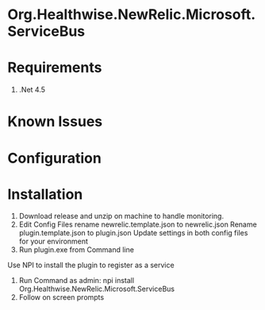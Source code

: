 # Org.Healthwise.NewRelic.Microsoft.ServiceBus

# Requirements
1. .Net 4.5

# Known Issues

# Configuration

# Installation
1. Download release and unzip on machine to handle monitoring.
2. Edit Config Files
    rename newrelic.template.json to newrelic.json
    Rename plugin.template.json to plugin.json
    Update settings in both config files for your environment
3. Run plugin.exe from Command line

Use NPI to install the plugin to register as a service

1. Run Command as admin: npi install Org.Healthwise.NewRelic.Microsoft.ServiceBus
2. Follow on screen prompts
